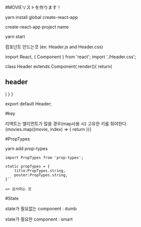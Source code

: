 #MOVIEリストを作ります！

yarn install global create-react-app

create-react-app project name

yarn start

컴포넌트 만드는것 (ex: Header.js and Header.css)

import React, { Component } from 'react';
import './Header.css';

class Header extends Component{
    render(){
        return(
            <h2>header</h2>
        )
    }
}

export default Header;


#key

리액트는 앨리먼트가 많을 경우(map사용 시) 고유한 키를 줘야한다.
          {movies.map((movie, index) => {
              return <Movie title={movie.title} poster={movie.poster} key={index}/>
          })}
          
          
          
#PropTypes

yarn add prop-types

    import PropTypes from 'prop-types';

    static propTypes = {
        title:PropTypes.string,
        poster:PropTypes.string,
    }``
    
    => 검사하는 것
    
    
#State

state가 필요없는 component
: dumb 

state가 필요한 component
: smart